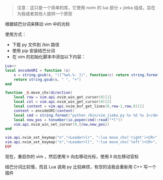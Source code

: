 > 注意：这只是一个简单的库，它使用 nvim 的 lua 部分 + jieba 组成，旨在为我或者其他人提供一个原型

根据结巴分词来移动 vim 中的光标

使用方式：

- 下载 py 文件到 /bin 路径
- 使用 pip 安装结巴分词
- 在 vim 的初始化脚本中添加以下内容：

```lua
Lua<<
local encodeURI = function (s)
    s = string.gsub(s, "([^%w%.%- ])", function(c) return string.format("%%%02X", string.byte(c)) end)
    return string.gsub(s, " ", "+")
end

function _G.move_chs(direction)
    local row = vim.api.nvim_win_get_cursor(0)[1]
    local col = vim.api.nvim_win_get_cursor(0)[2]
    local content = vim.api.nvim_buf_get_lines(0,row-1,row,0)[1]
    content = encodeURI(content)
    local cmd = string.format("python /bin/vim_jieba.py %s %d %s 2>/dev/null",content, col, direction)
    local new_pos = tonumber(io.popen(cmd):read("*l"))
    vim.api.nvim_win_set_cursor(0,{row,new_pos})
end

vim.api.nvim_set_keymap("n","<Leader>lr", ":lua move_chs('right')<CR>", {})
vim.api.nvim_set_keymap("n","<Leader>ll", ":lua move_chs('left')<CR>", {})
EOF
```

现在，重启你的 vim ，然后使用 <Leader>lr 向右移动光标，使用 <Leader>ll 向左移动官标

结巴分词比较慢，而且 Lua 调用 py 比较麻烦，有空的话我会重新用 C++ 写一个插件
